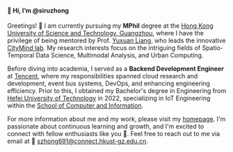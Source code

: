 #### 👋 Hi, I’m @siruzhong

Greetings! 👀 I am currently pursuing my **MPhil** degree at the [Hong Kong University of Science and Technology, Guangzhou](https://hkust-gz.edu.cn/), where I have the privilege of being mentored by Prof. [Yuxuan Liang](https://yuxuanliang.com/), who leads the innovative [CityMind lab](https://citymind.top). My research interests focus on the intriguing fields of Spatio-Temporal Data Science, Multimodal Analysis, and Urban Computing. 

Before diving into academia, I served as a **Backend Development Engineer** at [Tencent](https://www.tencent.com/), where my responsibilities spanned cloud research and development, event bus systems, DevOps, and enhancing engineering efficiency. Prior to this, I obtained my Bachelor's degree in Engineering from [Hefei University of Technology](https://www.hfut.edu.cn/) in 2022, specializing in IoT Engineering within the [School of Computer and Information](https://ci.hfut.edu.cn/).

For more information about me and my work, please visit my [homepage](https://siruzhong.netlify.app). I'm passionate about continuous learning and growth, and I'm excited to connect with fellow enthusiasts like you 💞️. Feel free to reach out to me via email at 📧 szhong691@connect.hkust-gz.edu.cn.
